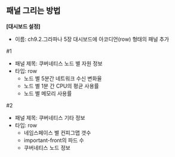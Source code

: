 ## 패널 그리는 방법

**[대시보드 설정]**
* 이름: ch9.2.그라파나 5장 대시보드에 아코디언(row) 형태의 패널 추가

#1 
* 패널 제목: 쿠버네티스 노드 별 자원 정보
* 타입: row 
  - 노드 별 5분간 네트워크 수신 변화율
  - 노드 별 1분 간 CPU의 평균 사용률
  - 노드 별 메모리 사용률

#2
* 패널 제목: 쿠버네티스 기타 정보
* 타입: row 
  - 네임스페이스 별 컨피그맵 갯수
  - important-front의 파드 수
  - 쿠버네티스 노드 정보

